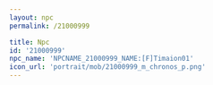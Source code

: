 ```yaml
---
layout: npc
permalink: /21000999

title: Npc
id: '21000999'
npc_name: 'NPCNAME_21000999_NAME:[F]Timaion01'
icon_url: 'portrait/mob/21000999_m_chronos_p.png'
---
```

